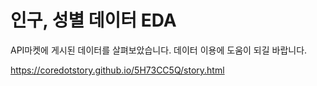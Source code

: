 인구, 성별 데이터 EDA
=====

API마켓에 게시된 데이터를 살펴보았습니다. 데이터 이용에 도움이 되길 바랍니다.

<a href='https://coredotstory.github.io/5H73CC5Q/story.html'>https://coredotstory.github.io/5H73CC5Q/story.html</a>